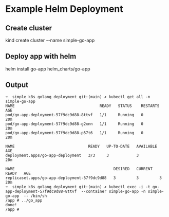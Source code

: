 # Example Helm Deployment

## Create cluster
kind create cluster --name simple-go-app

## Deploy app with helm
helm install go-app helm_charts/go-app

## Output
```
➜  simple_k8s_golang_deployment git:(main) ✗ kubectl get all -n simple-go-app 
NAME                                     READY   STATUS    RESTARTS   AGE
pod/go-app-deployment-57f9dc9d88-8ttvf   1/1     Running   0          20m
pod/go-app-deployment-57f9dc9d88-g2xnn   1/1     Running   0          20m
pod/go-app-deployment-57f9dc9d88-p57t6   1/1     Running   0          20m

NAME                                READY   UP-TO-DATE   AVAILABLE   AGE
deployment.apps/go-app-deployment   3/3     3            3           20m

NAME                                           DESIRED   CURRENT   READY   AGE
replicaset.apps/go-app-deployment-57f9dc9d88   3         3         3       20m
➜  simple_k8s_golang_deployment git:(main) ✗ kubectl exec -i -t go-app-deployment-57f9dc9d88-8ttvf  --container simple-go-app -n simple-go-app  -- /bin/sh
/app # ../go_app
done!
/app # 
```